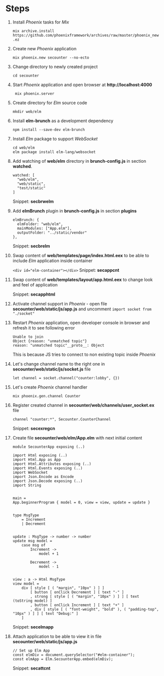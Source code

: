 # Steps

1. Install *Phoenix* tasks for *Mix*

	```mix archive.install https://github.com/phoenixframework/archives/raw/master/phoenix_new.ez```

2. Create new *Phoenix* application

	```mix phoenix.new secounter --no-ecto```

3. Change directory to newly created project

	```cd secounter```

4. Start *Phoenix* application and open browser at **http://localhost:4000**

	``` mix phoenix.server```
	
5. Create directory for *Elm* source code

	```mkdir web/elm```

6. Install **elm-brunch** as a development dependency

	```npm install --save-dev elm-brunch```

7. Install *Elm* package to support *WebSocket*

	```
	cd web/elm
	elm package install elm-lang/websocket
	```

8. Add watching of **web/elm** directory in **brunch-config.js** in section **watched**. 
	
	

	```
	watched: [
      "web/elm",
      "web/static",
      "test/static"
    ]
	```
	Snippet: **secbrwelm**

9. Add **elmBrunch** plugin in **brunch-config.js** in section **plugins**

	```
	elmBrunch: {
      elmFolder: "web/elm",
      mainModules: ["App.elm"],
      outputFolder: "../static/vendor"
    },
	```
	Snippet: **secbrelm**
	
10. Swap content of **web/templates/page/index.html.eex** to be able to include *Elm* application inside container

	```<div id="elm-container"></div>```
	Snippet: **secappcnt**

11. Swap content of **web/templates/layout/app.html.eex** to change look and feel of application

	Snippet: **secapphtml**

12. Activate channel support in *Phoenix* - open file **secounter/web/static/js/app.js** and uncomment ```import socket from "./socket"```

13. Restart *Phoenix* application, open developer console in browser and refresh it to see following error

	```
	Unable to join 
	Object {reason: "unmatched topic"}
	reason: "unmatched topic"__proto__: Object
	```
	This is because JS tries to connect to non existing topic inside *Phoenix*

14. Let's change channel name to the right one in **secounter/web/static/js/socket.js** file

	```
	let channel = socket.channel("counter:lobby", {})
	```

15. Let's create *Phoenix* channel handler

	```
	mix phoenix.gen.channel Counter
	```
16. Register created channel in **secounter/web/channels/user_socket.ex** file
	```
	channel "counter:*", Secounter.CounterChannel
	```
	Snippet: **secexregcn**

17. Create file **secounter/web/elm/App.elm** with next initial content

	```
	module SecounterApp exposing (..)
	
	import Html exposing (..)
	import Html.App as App
	import Html.Attributes exposing (..)
	import Html.Events exposing (..)
	import WebSocket
	import Json.Encode as Encode
	import Json.Decode exposing (..)
	import String
	

	main =
    App.beginnerProgram { model = 0, view = view, update = update }


	type MsgType
    	= Increment
	    | Decrement


	update : MsgType -> number -> number
	update msg model =
    	case msg of
        	Increment ->
            	model + 1

	        Decrement ->
    	        model - 1


	view : a -> Html MsgType
	view model =
    	div [ style [ ( "margin", "10px" ) ] ]
        	[ button [ onClick Decrement ] [ text "-" ]
	        , strong [ style [ ( "margin", "10px" ) ] ] [ text (toString model) ]
    	    , button [ onClick Increment ] [ text "+" ]
        	, div [ style [ ( "font-weight", "bold" ), ( "padding-top", "10px" ) ] ] [ text "Debug:" ]
        ]

	```
	
	Snippet: **secelmapp**
	
18. Attach application to be able to view it in file **secounter/web/static/js/app.js**

	```
	// Set up Elm App
	const elmDiv = document.querySelector("#elm-container");
	const elmApp = Elm.SecounterApp.embed(elmDiv);

	```
	Snippet: **secattcnt**


